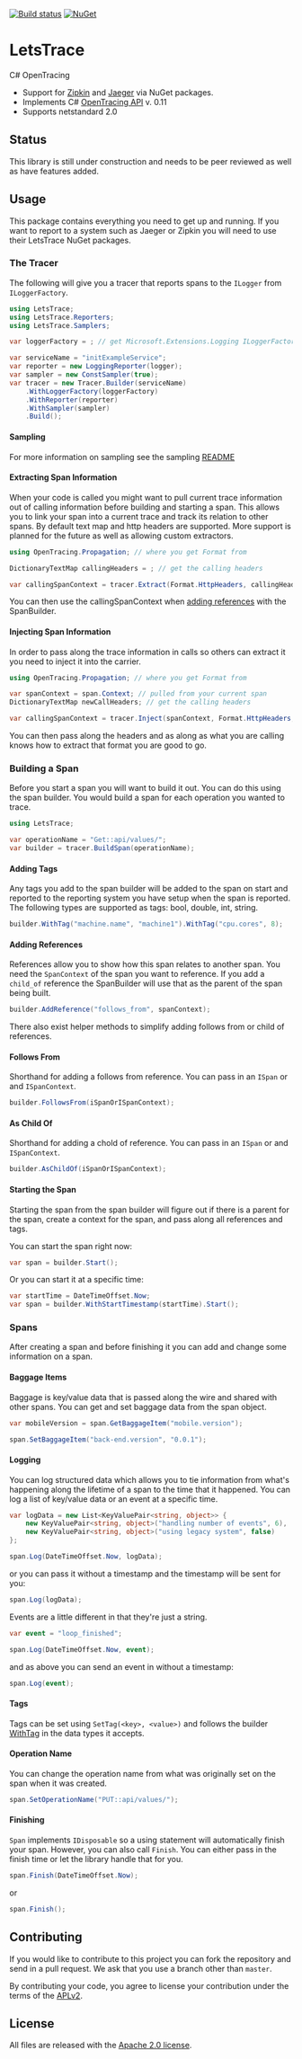 [![Build status][ci-img]][ci] [![NuGet][nuget-img]][nuget]

# LetsTrace
C# OpenTracing

- Support for [Zipkin](https://github.com/Chatham/LetsTrace.Zipkin) and [Jaeger](https://github.com/Chatham/LetsTrace.Jaeger) via NuGet packages.
- Implements C# [OpenTracing API](https://github.com/opentracing/opentracing-csharp) v. 0.11
- Supports netstandard 2.0

## Status
This library is still under construction and needs to be peer reviewed as well as have features added.

## Usage
This package contains everything you need to get up and running. If you want to report to a system such as Jaeger or Zipkin you will need to use their LetsTrace NuGet packages.

### The Tracer
The following will give you a tracer that reports spans to the `ILogger` from `ILoggerFactory`.

```C#
using LetsTrace;
using LetsTrace.Reporters;
using LetsTrace.Samplers;

var loggerFactory = ; // get Microsoft.Extensions.Logging ILoggerFactory

var serviceName = "initExampleService";
var reporter = new LoggingReporter(logger);
var sampler = new ConstSampler(true);
var tracer = new Tracer.Builder(serviceName)
    .WithLoggerFactory(loggerFactory)
    .WithReporter(reporter)
    .WithSampler(sampler)
    .Build();
```

#### Sampling
For more information on sampling see the sampling [README](src/LetsTrace/Samplers/README.md)

#### Extracting Span Information
When your code is called you might want to pull current trace information out of calling information before building and starting a span. This allows you to link your span into a current trace and track its relation to other spans. By default text map and http headers are supported. More support is planned for the future as well as allowing custom extractors.

```C#
using OpenTracing.Propagation; // where you get Format from

DictionaryTextMap callingHeaders = ; // get the calling headers

var callingSpanContext = tracer.Extract(Format.HttpHeaders, callingHeaders)
```
You can then use the callingSpanContext when [adding references](#adding-references) with the SpanBuilder.

#### Injecting Span Information
In order to pass along the trace information in calls so others can extract it you need to inject it into the carrier.

```C#
using OpenTracing.Propagation; // where you get Format from

var spanContext = span.Context; // pulled from your current span
DictionaryTextMap newCallHeaders; // get the calling headers

var callingSpanContext = tracer.Inject(spanContext, Format.HttpHeaders, newCallHeaders)
```
You can then pass along the headers and as along as what you are calling knows how to extract that format you are good to go.

### Building a Span
Before you start a span you will want to build it out. You can do this using the span builder. You would build a span for each operation you wanted to trace.

```C#
using LetsTrace;

var operationName = "Get::api/values/";
var builder = tracer.BuildSpan(operationName);
``` 

#### Adding Tags
Any tags you add to the span builder will be added to the span on start and reported to the reporting system you have setup when the span is reported. The following types are supported as tags: bool, double, int, string. 

```C#
builder.WithTag("machine.name", "machine1").WithTag("cpu.cores", 8);
```

#### Adding References
References allow you to show how this span relates to another span. You need the `SpanContext` of the span you want to reference. If you add a `child_of` reference the SpanBuilder will use that as the parent of the span being built. 

```C#
builder.AddReference("follows_from", spanContext);
```
There also exist helper methods to simplify adding follows from or child of references. 

#### Follows From
Shorthand for adding a follows from reference. You can pass in an `ISpan` or and `ISpanContext`.

```C#
builder.FollowsFrom(iSpanOrISpanContext);
```

#### As Child Of
Shorthand for adding a chold of reference. You can pass in an `ISpan` or and `ISpanContext`.

```C#
builder.AsChildOf(iSpanOrISpanContext);
```

#### Starting the Span
Starting the span from the span builder will figure out if there is a parent for the span, create a context for the span, and pass along all references and tags.

You can start the span right now:
```C#
var span = builder.Start();
```

Or you can start it at a specific time:
```C#
var startTime = DateTimeOffset.Now;
var span = builder.WithStartTimestamp(startTime).Start();
```

### Spans
After creating a span and before finishing it you can add and change some information on a span.

#### Baggage Items
Baggage is key/value data that is passed along the wire and shared with other spans. You can get and set baggage data from the span object.

```C#
var mobileVersion = span.GetBaggageItem("mobile.version");
```

```C#
span.SetBaggageItem("back-end.version", "0.0.1");
```

#### Logging
You can log structured data which allows you to tie information from what's happening along the lifetime of a span to the time that it happened. You can log a list of key/value data or an event at a specific time.

```C#
var logData = new List<KeyValuePair<string, object>> {
    new KeyValuePair<string, object>("handling number of events", 6),
    new KeyValuePair<string, object>("using legacy system", false)
};

span.Log(DateTimeOffset.Now, logData);
```
or you can pass it without a timestamp and the timestamp will be sent for you:
```C#
span.Log(logData);
```

Events are a little different in that they're just a string.
```C#
var event = "loop_finished";

span.Log(DateTimeOffset.Now, event);
```
and as above you can send an event in without a timestamp:
```C#
span.Log(event);
```

#### Tags
Tags can be set using `SetTag(<key>, <value>)` and follows the builder [WithTag](#adding-tags) in the data types it accepts.

#### Operation Name
You can change the operation name from what was originally set on the span when it was created.

```C#
span.SetOperationName("PUT::api/values/");
```

#### Finishing
`Span` implements `IDisposable` so a using statement will automatically finish your span. However, you can also call `Finish`. You can either pass in the finish time or let the library handle that for you.

```C#
span.Finish(DateTimeOffset.Now);
```
or 
```C#
span.Finish();
```

## Contributing

If you would like to contribute to this project you can fork the repository and send in a pull request. We ask that you use a branch other than `master`.

By contributing your code, you agree to license your contribution under the terms of the [APLv2](LICENSE).

## License

All files are released with the [Apache 2.0 license](LICENSE).

[ci-img]: https://ci.appveyor.com/api/projects/status/b1hodx4afck8ffpu?svg=true
[ci]: https://ci.appveyor.com/project/chatham/letstrace
[nuget-img]: https://img.shields.io/nuget/v/LetsTrace.svg
[nuget]: https://www.nuget.org/packages/LetsTrace/

